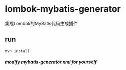 # lombok-mybatis-generator

集成Lombok的MyBatis代码生成插件

## run
```
mvn install
```
##### modify mybatis-generator.xml for yourself

